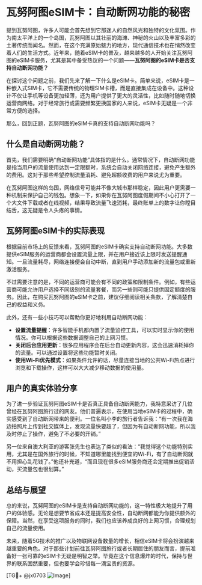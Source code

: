 # 瓦努阿图eSIM卡：自动断网功能的秘密

提到瓦努阿图，许多人可能会首先想到它那迷人的自然风光和独特的文化氛围。作为南太平洋上的一个岛国，瓦努阿图以其壮丽的海滩、神秘的火山以及丰富多彩的土著传统而闻名。然而，在这个充满原始魅力的地方，现代通信技术也在悄然改变着人们的生活方式。近年来，随着eSIM卡的普及，越来越多的人开始关注瓦努阿图的eSIM卡服务，尤其是其中备受热议的一个问题——**瓦努阿图的eSIM卡是否支持自动断网功能？**

在探讨这个问题之前，我们先来了解一下什么是eSIM卡。简单来说，eSIM卡是一种嵌入式SIM卡，它不需要传统的物理SIM卡槽，而是直接集成在设备中。这种设计不仅让手机等设备更加轻薄，还为用户提供了更大的灵活性，比如随时随地切换运营商网络。对于经常旅行或需要频繁更换国家的人来说，eSIM卡无疑是一个非常方便的选择。

那么，回到正题，瓦努阿图的eSIM卡真的支持自动断网功能吗？

## 什么是自动断网功能？

首先，我们需要明确“自动断网功能”具体指的是什么。通常情况下，自动断网功能是指当用户的流量使用达到一定限额时，系统会自动关闭网络连接，避免产生额外的费用。这对于那些希望控制流量消耗、避免超额收费的用户来说尤为重要。

在瓦努阿图这样的岛国，网络信号可能并不像大城市那样稳定，因此用户更需要一种机制来保护自己的钱包。想象一下，如果你在瓦努阿图度假期间不小心打开了一个大文件下载或者在线视频，结果导致流量飞速消耗，最终账单上的数字让你瞠目结舌，这无疑是令人头疼的事情。

## 瓦努阿图eSIM卡的实际表现

根据目前市场上的反馈来看，瓦努阿图的eSIM卡确实支持自动断网功能。大多数提供eSIM服务的运营商都会设置流量上限，并在用户接近该上限时发送提醒通知。一旦流量耗尽，网络连接便会自动中断，直到用户手动添加新的流量包或重新激活服务。

不过需要注意的是，不同的运营商可能会有不同的政策和限制条件。例如，有些运营商可能允许用户选择不同级别的流量套餐，而另一些则可能只提供固定额度的服务。因此，在购买瓦努阿图的eSIM卡之前，建议仔细阅读相关条款，了解清楚自己的权益和义务。

此外，还有一些小技巧可以帮助你更好地利用自动断网功能：

- **设置流量提醒**：许多智能手机都内置了流量监控工具，可以实时显示你的使用情况。你可以根据这些数据调整自己的上网习惯。
- **关闭后台应用更新**：很多应用程序会在后台自动更新内容，这会迅速消耗掉你的流量。可以通过设置将这些功能暂时关闭。
- **使用Wi-Fi优先模式**：如果条件允许的话，尽量连接当地的公共Wi-Fi热点进行浏览和下载操作，这样可以大大减少移动数据的使用量。

## 用户的真实体验分享

为了进一步验证瓦努阿图eSIM卡是否真正具备自动断网能力，我特意采访了几位曾经在瓦努阿图旅行过的网友。他们普遍表示，在使用当地eSIM卡的过程中，确实感受到了自动断网带来的便利。一位名叫小李的旅行者告诉我：“有一次我在海边拍照片上传到社交媒体上，发现流量快要超了，但因为有自动断网功能，所以我及时停止了操作，避免了不必要的开销。”

另一位来自澳大利亚的游客张先生也表达了类似的看法：“我觉得这个功能特别实用，尤其是在国外旅行的时候，不知道哪里能找到便宜的Wi-Fi，有了自动断网就不用担心乱花钱了。”他还补充道，“而且现在很多eSIM服务商还会定期推出促销活动，买流量包也很划算。”

## 总结与展望

总的来说，瓦努阿图的eSIM卡是支持自动断网功能的，这一特性极大地提升了用户的体验感。无论是想要节省成本还是提高安全性，自动断网都能为你提供额外的保障。当然，在享受这项服务的同时，我们也应该养成良好的上网习惯，合理规划自己的流量使用。

未来，随着5G技术的推广以及物联网设备数量的增长，相信eSIM卡将会扮演越来越重要的角色。对于那些计划前往瓦努阿图旅行或者长期居住的朋友而言，提前准备好一张可靠的eSIM卡无疑是明智之举。毕竟在这个信息爆炸的时代，保持与世界的联系固然重要，但也要学会珍惜每一滴宝贵的资源。

[TG💪+ @jx0703 ![Image](https://github.com/user-attachments/assets/dbca1d08-cadb-493c-b0ec-ad6f7a83f270)]